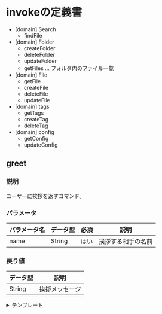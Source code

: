 # invokeの定義書

- [domain] Search
  - findFile
- [domain] Folder
  - createFolder
  - deleteFolder
  - updateFolder
  - getFiles ... フォルダ内のファイル一覧
- [domain] File
  - getFile
  - createFile
  - deleteFile
  - updateFile
- [domain] tags
  - getTags
  - createTag
  - deleteTag
- [domain] config
  - getConfig
  - updateConfig

## greet

### 説明

ユーザーに挨拶を返すコマンド。

### パラメータ
| パラメータ名 | データ型 | 必須 | 説明               |
| ------------ | -------- | ---- | ------------------ |
| name         | String   | はい | 挨拶する相手の名前 |

### 戻り値
| データ型 | 説明           |
| -------- | -------------- |
| String   | 挨拶メッセージ |


<details>
  <summary>テンプレート</summary>

  ## 関数名

  ### 説明

  関数の詳細

  ### パラメータ

  | パラメータ名 | データ型 | 必須 | 説明 |
  | ------------ | -------- | ---- | ---- |
  |              |          |      |      |

  ### 戻り値

  | データ型 | 説明 |
  | -------- | ---- |
  |          |      |

</details>